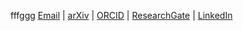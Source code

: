 fffggg
<a href="mailto:ulbrich.dennis@t-online.de">Email</a> | <a href="https://arxiv.org/search/math?searchtype=author&query=Ulbrich%2C+D">arXiv</a> | <a href="https://orcid.org/0000-0001-5541-011X">ORCID</a> | <a href="https://www.researchgate.net/profile/Dennis-Ulbrich-2">ResearchGate</a> | <a href="https://www.linkedin.com/in/ulbrichdennis/">LinkedIn</a>